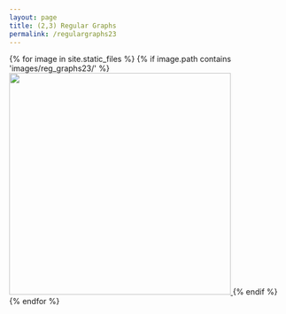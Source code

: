 ```yaml
---
layout: page
title: (2,3) Regular Graphs
permalink: /regulargraphs23
---
```

<style>
p{display:inline;}
</style>

{% for image in site.static_files %}
  {% if image.path contains 'images/reg_graphs23/' %}
 <a href="{{image.path}}"><img style="width:400px;" src="{{image.path}}" />
</a>
 {% endif %}
{% endfor %}


